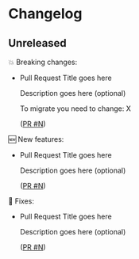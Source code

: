# Changelog

## Unreleased

💥 Breaking changes:

- Pull Request Title goes here

  Description goes here (optional)

  To migrate you need to change: X

  ([PR #N](https://github.com/srb3/terraform-libvirt-volume/pull/N))

🆕 New features:

- Pull Request Title goes here

  Description goes here (optional)

  ([PR #N](https://github.com/srb3/terraform-libvirt-volume/pull/N))

🔧 Fixes:

- Pull Request Title goes here

  Description goes here (optional)

  ([PR #N](https://github.com/srb3/terraform-libvirt-volume/pull/N))
